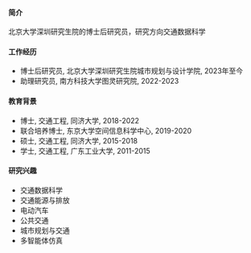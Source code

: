 #### 简介 
 
北京大学深圳研究生院的博士后研究员，研究方向交通数据科学

#### 工作经历 

- 博士后研究员, 北京大学深圳研究生院城市规划与设计学院, 2023年至今
- 助理研究员, 南方科技大学图灵研究院, 2022-2023

#### 教育背景 

- 博士, 交通工程, 同济大学, 2018-2022
- 联合培养博士, 东京大学空间信息科学中心, 2019-2020
- 硕士, 交通工程, 同济大学, 2015-2018
- 学士, 交通工程, 广东工业大学, 2011-2015


#### 研究兴趣 

- 交通数据科学
- 交通能源与排放
- 电动汽车
- 公共交通
- 城市规划与交通
- 多智能体仿真
